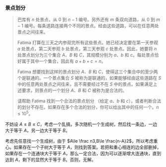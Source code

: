 ### 景点划分

> 巴库有 $n$ 处景点，从 $0$ 到 $n-1$ 编号。另外还有 $m$ 条双向道路，从 $0$ 到 $m-1$ 编号。每条道路连接两个不同的景点。经由这些道路，可以在任意两处景点之间往来。
>
> Fatima 打算在三天之内参观完所有这些景点。她已经决定要在第一天参观 $a$ 处景点，第二天参观 $b$ 处景点，第三天参观 $c$ 处景点。因此，她要将 $n$ 处景点划分为三个集合 $A$、$B$ 和 $C$，其规模分别为 $a$、$b$ 和 $c$。每处景点恰好属于其中一个集合，因此有 $a+b+c=n$。
>
> Fatima 想要找到这样的景点划分 $A$、$B$ 和 $C$，使得这三个集合中的至少两个是联通的。一个景点集合 $S$ 被称为是联通的，如果能够经由这些道路在 $S$ 中的任意两处景点之间往来，且不需要经过不在 $S$ 中的景点。如果满足上述要求，则景点的一个划分 $A$、$B$ 和 $C$ 被称为是合法的。
>
> 请帮助 Fatima 找到一个合法的景点划分 （给定 $a$、$b$ 和 $c$），或者判断合法的划分不存在。如果存在多个合法的划分，你可以给出其中的任何一个。$n\le 10^5$。

不妨设 $A\le B\le C$，考虑一个乱搞，多次随机一个生成树，然后找一条边，一边大于等于 $A$，另一边大于等于 $B$。

考虑先任意找一个生成树，由于 $A\le \frac n3,B\le \frac{n-A}2$，所以考虑重心。如果存在一个子树大于等于 $A$，则找到答案。若把和重心相连的边全部删掉，如果存在一个连通块大于等于 $A$，那么一定合法，因为可以逐渐增大连通块，直到达到 $A$，剩下的显然大于等于 $B$。否则，无解。

